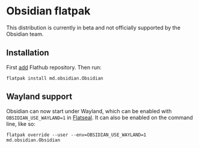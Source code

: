 # Obsidian flatpak

This distribution is currently in beta and not officially supported by the Obsidian team.

## Installation

First [add](https://flatpak.org/setup) Flathub repository. Then run:

```
flatpak install md.obsidian.Obsidian
```

## Wayland support

Obsidian can now start under Wayland, which can be enabled with `OBSIDIAN_USE_WAYLAND=1` in [Flatseal](https://flathub.org/apps/details/com.github.tchx84.Flatseal). It can also be enabled on the command line, like so:

```
flatpak override --user --env=OBSIDIAN_USE_WAYLAND=1 md.obsidian.Obsidian
```
